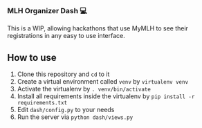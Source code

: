 ### MLH Organizer Dash 💻 
  
This is a WIP, allowing hackathons that use MyMLH to see their registrations in any easy to use interface.  

## How to use  

1. Clone this repository and `cd` to it  
1. Create a virtual environment called `venv` by `virtualenv venv`  
1. Activate the virtualenv by `. venv/bin/activate`  
1. Install all requirements inside the virtualenv by `pip install -r requirements.txt`  
1. Edit `dash/config.py` to your needs  
1. Run the server via `python dash/views.py`

